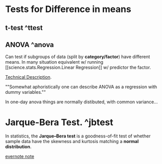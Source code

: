 

# Tests for Difference in means 
## t-test ^ttest

## ANOVA ^anova

 Can test if subgroups of data (split by __category/factor__) have different means. In many situation equivalent w/
 running [[science.stats.Regression.Linear Regression]] w/ predictor the factor.

 [Technical Description](https://stats.stackexchange.com/questions/175246/why-is-anova-equivalent-to-linear-regression).
 
""Somewhat aphoristically one can describe ANOVA as a regression with dummy variables.""

In one-day anova things are normally distibuted, with common variance...



# Jarque-Bera Test. ^jbtest
In statistics, the __Jarque–Bera test__ is a goodness-of-fit test of whether sample data have the skewness and kurtosis matching a __normal distribution__. 

[evernote note](https://www.evernote.com/shard/s101/nl/11122041/48ca61f7-8c3a-443a-b412-78499d2e7e98?title=5.4.1%20The%20Jarque%7BBera%20test)



